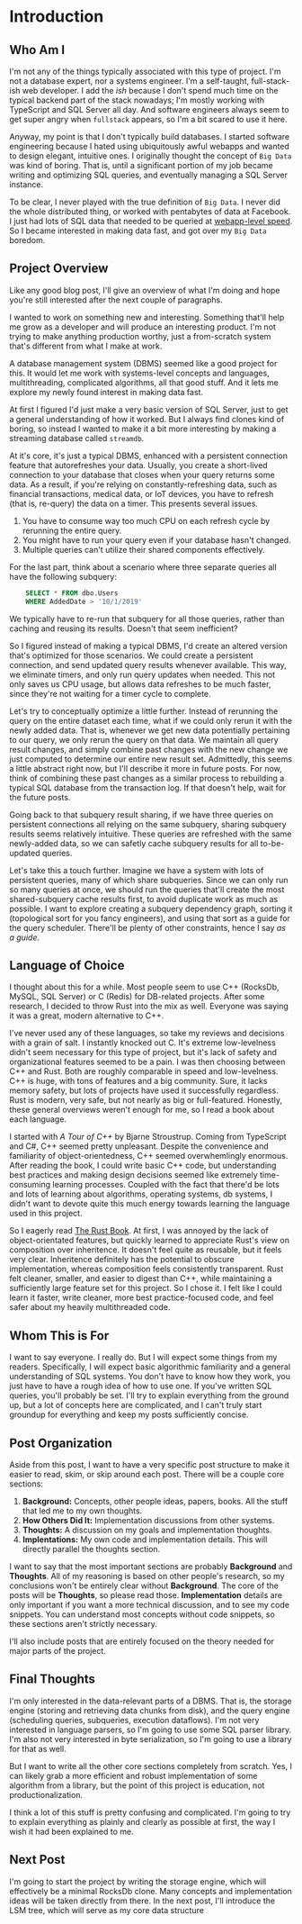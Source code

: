 # Introduction

## Who Am I

I'm not any of the things typically associated with this type of project. I'm not a database expert, nor a systems engineer. I'm a self-taught, full-stack-ish web developer. I add the *ish* because I don't spend much time on the typical backend part of the stack nowadays; I'm mostly working with TypeScript and SQL Server all day. And software engineers always seem to get super angry when `fullstack` appears, so I'm a bit scared to use it here.

Anyway, my point is that I don't typically build databases. I started software engineering because I hated using ubiquitously awful webapps and wanted to design elegant, intuitive ones. I originally thought the concept of `Big Data` was kind of boring. That is, until a significant portion of my job became writing and optimizing SQL queries, and eventually managing a SQL Server instance. 

To be clear, I never played with the true definition of `Big Data`. I never did the whole distributed thing, or worked with pentabytes of data at Facebook. I just had lots of SQL data that needed to be queried at [webapp-level speed](https://www.hobo-web.co.uk/your-website-design-should-load-in-4-seconds/). So I became interested in making data fast, and got over my `Big Data` boredom.

## Project Overview

Like any good blog post, I'll give an overview of what I'm doing and hope you're still interested after the next couple of paragraphs. 

I wanted to work on something new and interesting. Something that'll help me grow as a developer and will produce an interesting product. I'm not trying to make anything production worthy, just a from-scratch system that's different from what I make at work.

A database management system (DBMS) seemed like a good project for this. It would let me work with systems-level concepts and languages, multithreading, complicated algorithms, all that good stuff. And it lets me explore my newly found interest in making data fast.

At first I figured I'd just make a very basic version of SQL Server, just to get a general understanding of how it worked. But I always find clones kind of boring, so instead I wanted to make it a bit more interesting by making a streaming database called `streamdb`. 

At it's core, it's just a typical DBMS, enhanced with a persistent connection feature that autorefreshes your data. Usually, you create a short-lived connection to your database that closes when your query returns some data. As a result, if you're relying on constantly-refreshing data, such as financial transactions, medical data, or IoT devices, you have to refresh (that is, re-query) the data on a timer. This presents several issues. 

1. You have to consume way too much CPU on each refresh cycle by rerunning the entire query. 
2. You might have to run your query even if your database hasn't changed. 
3. Multiple queries can't utilize their shared components effectively.

For the last part, think about a scenario where three separate queries all have the following subquery:

```SQL
    SELECT * FROM dbo.Users
    WHERE AddedDate > '10/1/2019'
```

We typically have to re-run that subquery for all those queries, rather than caching and reusing its results. Doesn't that seem inefficient? 

So I figured instead of making a typical DBMS, I'd create an altered version that's optimized for those scenarios. We could create a persistent connection, and send updated query results whenever available. This way, we eliminate timers, and only run query updates when needed. This not only saves us CPU usage, but allows data refreshes to be much faster, since they're not waiting for a timer cycle to complete. 

Let's try to conceptually optimize a little further. Instead of rerunning the query on the entire dataset each time, what if we could only rerun it with the newly added data. That is, whenever we get new data potentially pertaining to our query, we only rerun the query on that data. We maintain all query result changes, and simply combine past changes with the new change we just computed to determine our entire new result set. Admittedly, this seems a little abstract right now, but I'll describe it more in future posts. For now, think of combining these past changes as a similar process to rebuilding a typical SQL database from the transaction log. If that doesn't help, wait for the future posts.

Going back to that subquery result sharing, if we have three queries on persistent connections all relying on the same subquery, sharing subquery results seems relatively intuitive. These queries are refreshed with the same newly-added data, so we can safetly cache subquery results for all to-be-updated queries. 

Let's take this a touch further. Imagine we have a system with lots of persistent queries, many of which share subqueries. Since we can only run so many queries at once, we should run the queries that'll create the most shared-subquery cache results first, to avoid duplicate work as much as possible. I want to explore creating a subquery dependency graph, sorting it (topological sort for you fancy engineers), and using that sort as a guide for the query scheduler. There'll be plenty of other constraints, hence I say *as a guide*. 

## Language of Choice

I thought about this for a while. Most people seem to use C++ (RocksDb, MySQL, SQL Server) or C (Redis) for DB-related projects. After some research, I decided to throw Rust into the mix as well. Everyone was saying it was a great, modern alternative to C++. 

I've never used any of these languages, so take my reviews and decisions with a grain of salt. I instantly knocked out C. It's extreme low-levelness didn't seem necessary for this type of project, but it's lack of safety and organizational features seemed to be a pain. I was then choosing between C++ and Rust. Both are roughly comparable in speed and low-levelness. C++ is huge, with tons of features and a big community. Sure, it lacks memory safety, but lots of projects have used it successfully regardless. Rust is modern, very safe, but not nearly as big or full-featured. Honestly, these general overviews weren't enough for me, so I read a book about each language. 

I started with  *A Tour of C++* by Bjarne Stroustrup. Coming from TypeScript and C#, C++ seemed pretty unpleasant. Despite the convenience and familiarity of object-orientedness, C++ seemed overwhemlingly enormous. After reading the book, I could write basic C++ code, but understanding best practices and making design decisions seemed like extremely time-consuming learning processes. Coupled with the fact that there'd be lots and lots of learning about algorithms, operating systems, db systems, I didn't want to devote quite this much energy towards learning the language used in this project.

So I eagerly read [The Rust Book](https://doc.rust-lang.org/book/). At first, I was annoyed by the lack of object-orientated features, but quickly learned to appreciate Rust's view on composition over inheritence. It doesn't feel quite as reusable, but it feels very clear. Inheritence definitely has the potential to obscure implementation, whereas composition feels consistently transparent. Rust felt cleaner, smaller, and easier to digest than C++, while maintaining a sufficiently large feature set for this project. So I chose it. I felt like I could learn it faster, write cleaner, more best practice-focused code, and feel safer about my heavily multithreaded code. 

## Whom This is For

I want to say everyone. I really do. But I will expect some things from my readers. Specifically, I will expect basic algorithmic familiarity and a general understanding of SQL systems. You don't have to know how they work, you just have to have a rough idea of how to use one. If you've written SQL queries, you'll probably be set. I'll try to explain everything from the ground up, but a lot of concepts here are complicated, and I can't truly start groundup for everything and keep my posts sufficiently concise.

## Post Organization

Aside from this post, I want to have a very specific post structure to make it easier to read, skim, or skip around each post. There will be a couple core sections:

1. **Background:** Concepts, other people ideas, papers, books. All the stuff that led me to my own thoughts.
2. **How Others Did It:** Implementation discussions from other systems.
3. **Thoughts:** A discussion on my goals and implementation thoughts.
4. **Implentations:** My own code and implementation details. This will directly parallel the thoughts section.

I want to say that the most important sections are probably **Background** and **Thoughts**. All of my reasoning is based on other people's research, so my conclusions won't be entirely clear without **Background**. The core of the posts will be **Thoughts**, so please read those. **Implementation** details are only important if you want a more technical discussion, and to see my code snippets. You can understand most concepts without code snippets, so these sections aren't strictly necessary. 

I'll also include posts that are entirely focused on the theory needed for major parts of the project. 

## Final Thoughts

I'm only interested in the data-relevant parts of a DBMS. That is, the storage engine (storing and retrieving data chunks from disk), and the query engine (scheduling queries, subqueries, execution dataflows). I'm not very interested in language parsers, so I'm going to use some SQL parser library. I'm also not very interested in byte serialization, so I'm going to use a library for that as well. 

But I want to write all the other core sections completely from scratch. Yes, I can likely grab a more efficient and robust implementation of some algorithm from a library, but the point of this project is education, not productionalization. 

I think a lot of this stuff is pretty confusing and complicated. I'm going to try to explain everything as plainly and clearly as possible at first, the way I wish it had been explained to me. 

## Next Post

I'm going to start the project by writing the storage engine, which will effectively be a minimal RocksDb clone. Many concepts and implementation ideas will be taken directly from there. In the next post, I'll introduce the LSM tree, which will serve as my core data structure 

